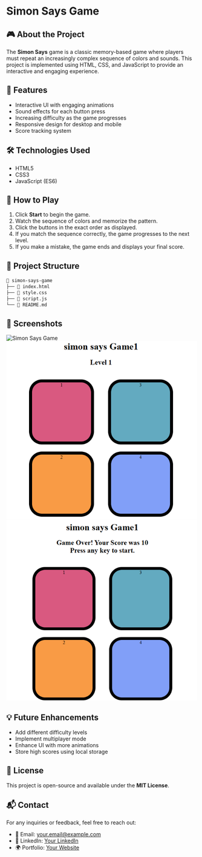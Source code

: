# Simon Says Game

## 🎮 About the Project
The **Simon Says** game is a classic memory-based game where players must repeat an increasingly complex sequence of colors and sounds. This project is implemented using HTML, CSS, and JavaScript to provide an interactive and engaging experience.

## 🚀 Features
- Interactive UI with engaging animations
- Sound effects for each button press
- Increasing difficulty as the game progresses
- Responsive design for desktop and mobile
- Score tracking system

## 🛠️ Technologies Used
- HTML5
- CSS3
- JavaScript (ES6)

## 📌 How to Play
1. Click **Start** to begin the game.
2. Watch the sequence of colors and memorize the pattern.
3. Click the buttons in the exact order as displayed.
4. If you match the sequence correctly, the game progresses to the next level.
5. If you make a mistake, the game ends and displays your final score.

## 📂 Project Structure
```
📁 simon-says-game
├── 📄 index.html
├── 📄 style.css
├── 📄 script.js
└── 📄 README.md
```

## 📸 Screenshots
![Simon Says Game](https://via.placeholder.com/600x300)
<img src ="https://github.com/Rupesh72550/Simon_Says/blob/e321880a19aa574643c12722c20b11115d1669f3/Screenshort/Screenshot%202025-02-10%20202424.png">
<img src ="https://github.com/Rupesh72550/Simon_Says/blob/7156b6939de0ee606f5f53b4515887ce1320702e/Screenshort/Screenshot%202025-02-10%20202357.png">

## 💡 Future Enhancements
- Add different difficulty levels
- Implement multiplayer mode
- Enhance UI with more animations
- Store high scores using local storage

## 📜 License
This project is open-source and available under the **MIT License**.

## 📬 Contact
For any inquiries or feedback, feel free to reach out:
- 📧 Email: your.email@example.com
- 🔗 LinkedIn: [Your LinkedIn](https://linkedin.com/in/yourprofile)
- 🌍 Portfolio: [Your Website](https://yourwebsite.com)
